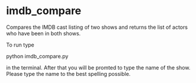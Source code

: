 # imdb_compare
Compares the IMDB cast listing of two shows and returns the list of actors who have been in both shows.

To run type

  python imdb_compare.py

in the terminal.  After that you will be promted to type the name of the show.  Please type the name to the best spelling possible.
